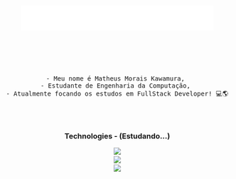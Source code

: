 <div align="center">

<div>
  <img src="assets/ola!.gif">
</div>
<br><br>

<pre>
<br>

- Meu nome é Matheus Morais Kawamura, 
- Estudante de Engenharia da Computação, 
- Atualmente focando os estudos em FullStack Developer! 💻🌎

<br>
</pre>

  <h3>Technologies - (Estudando...)</h3>
    <div>
      <img src="https://skillicons.dev/icons?i=html,css,js" />
    </div>
    <div>
      <img src="https://skillicons.dev/icons?i=typescript,php,cs" />
    </div>
    <div>
      <img src="https://skillicons.dev/icons?i=dotnet,react,git" />
    </div>
    <br><br>
  </div>








